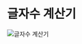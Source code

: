 # 글자수 계산기
![글자수 계산기](https://github.com/bellori729/calcCharacter/assets/145115283/14e92ce5-3346-449d-af90-80f9e44423e3)
